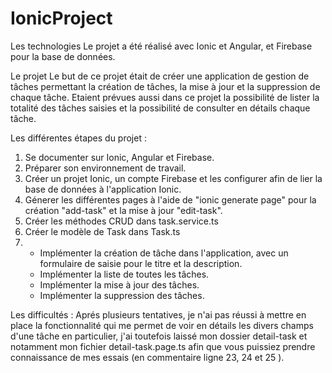 # IonicProject


Les technologies
Le projet a été réalisé avec Ionic et Angular, et Firebase pour la base de données.

Le projet
Le but de ce projet était de créer une application de gestion de tâches permettant la création de tâches, la mise à jour et la suppression de chaque tâche. Etaient prévues aussi dans ce projet la possibilité de lister la totalité des tâches saisies et la possibilité de consulter en détails chaque tâche.

Les différentes étapes du projet :

1) Se documenter sur Ionic, Angular et Firebase.
2) Préparer son environnement de travail.
3) Créer un projet Ionic, un compte Firebase et les configurer afin de lier la base de données à l'application Ionic.
4) Génerer les différentes pages à l'aide de "ionic generate page" pour la création "add-task" et la mise à jour "edit-task".
5) Créer les méthodes CRUD dans task.service.ts
6) Créer le modèle de Task dans Task.ts
7) * Implémenter la création de tâche dans l'application, avec un formulaire de saisie pour le titre et la description.
   * Implémenter la liste de toutes les tâches.
   * Implémenter la mise à jour des tâches.
   * Implémenter la suppression des tâches.
   
Les difficultés :
Aprés plusieurs tentatives, je n'ai pas réussi à mettre en place la fonctionnalité qui me permet de voir en détails les divers champs d'une tâche en particulier, j'ai toutefois laissé mon dossier detail-task et notamment mon fichier detail-task.page.ts afin que vous puissiez prendre connaissance de mes essais (en commentaire ligne 23, 24 et 25 ).


